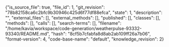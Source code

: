 {"is_source_file": true, "file_id": 1, "git_revision": "78b82158ca6c2bfc9b30946c425d6f77df88efca", "state": 1, "description": "", "external_files": [], "external_methods": [], "published": [], "classes": [], "methods": [], "calls": [], "search-terms": [], "filename": "/home/kavia/workspace/code-generation/weatherpulse-93332-93340/README.md", "hash": "8cf5b7cfabfa8d8ab2ab109ff26a7b06", "format-version": 4, "code-base-name": "default", "knowledge_revision": 2}
